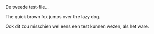 De tweede test-file...

The quick brown fox jumps over the  lazy dog.

Ook dit zou misschien wel eens een test kunnen wezen, als het ware.
